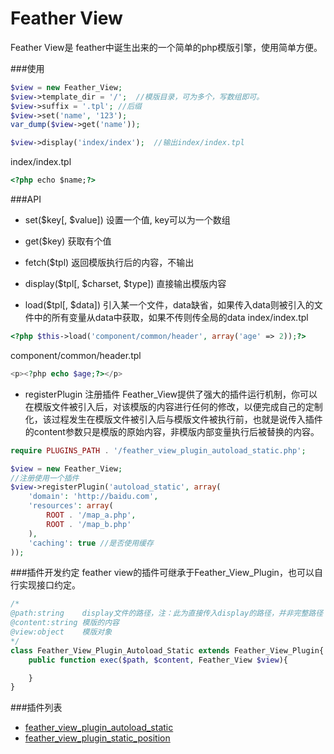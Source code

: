 Feather View
==============

Feather View是 feather中诞生出来的一个简单的php模版引擎，使用简单方便。

###使用

```php
$view = new Feather_View;
$view->template_dir = '/';  //模版目录，可为多个，写数组即可。
$view->suffix = '.tpl'; //后缀
$view->set('name', '123');
var_dump($view->get('name'));

$view->display('index/index');  //输出index/index.tpl
```

index/index.tpl
```html
<?php echo $name;?>
```

###API

* set($key[, $value]) 设置一个值, key可以为一个数组
 
* get($key) 获取有个值

* fetch($tpl) 返回模版执行后的内容，不输出

* display($tpl[, $charset, $type])  直接输出模版内容

* load($tpl[, $data])  引入某一个文件，data缺省，如果传入data则被引入的文件中的所有变量从data中获取，如果不传则传全局的data
index/index.tpl
```php
<?php $this->load('component/common/header', array('age' => 2));?>
```

component/common/header.tpl
```php
<p><?php echo $age;?></p>
```

* registerPlugin 注册插件
Feather_View提供了强大的插件运行机制，你可以在模版文件被引入后，对该模版的内容进行任何的修改，以便完成自己的定制化，该过程发生在模版文件被引入后与模版文件被执行前，也就是说传入插件的content参数只是模版的原始内容，非模版内部变量执行后被替换的内容。

```php
require PLUGINS_PATH . '/feather_view_plugin_autoload_static.php';

$view = new Feather_View;
//注册使用一个插件
$view->registerPlugin('autoload_static', array(
    'domain': 'http://baidu.com',
    'resources': array(
        ROOT . '/map_a.php',
        ROOT . '/map_b.php'
    ),
    'caching': true	//是否使用缓存
));
```

###插件开发约定
feather view的插件可继承于Feather_View_Plugin，也可以自行实现接口约定。
```php
/*
@path:string    display文件的路径，注：此为直接传入display的路径，并非完整路径
@content:string 模版的内容 
@view:object    模版对象
*/
class Feather_View_Plugin_Autoload_Static extends Feather_View_Plugin{
	public function exec($path, $content, Feather_View $view){

	}
}
```

###插件列表

* [feather_view_plugin_autoload_static](https://github.com/feather-ui/feather_view/blob/master/plugins/feather_view_plugin_autoload_static.md)
* [feather_view_plugin_static_position](https://github.com/feather-ui/feather_View/blob/master/plugins/feather_view_plugin_static_position.md)
